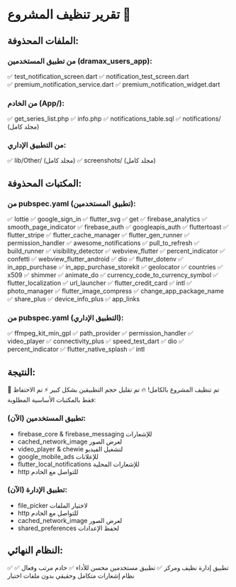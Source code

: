 # تقرير تنظيف المشروع 🧹

## الملفات المحذوفة:

### من تطبيق المستخدمين (dramax_users_app):
✅ test_notification_screen.dart
✅ notification_test_screen.dart  
✅ premium_notification_service.dart
✅ premium_notification_widget.dart

### من الخادم (App/):
✅ get_series_list.php
✅ info.php
✅ notifications_table.sql
✅ notifications/ (مجلد كامل)

### من التطبيق الإداري:
✅ lib/Other/ (مجلد كامل)
✅ screenshots/ (مجلد كامل)

## المكتبات المحذوفة:

### من pubspec.yaml (تطبيق المستخدمين):
✅ lottie
✅ google_sign_in
✅ flutter_svg
✅ get
✅ firebase_analytics
✅ smooth_page_indicator
✅ firebase_auth
✅ googleapis_auth
✅ fluttertoast
✅ flutter_stripe
✅ flutter_cache_manager
✅ flutter_gen_runner
✅ permission_handler
✅ awesome_notifications
✅ pull_to_refresh
✅ build_runner
✅ visibility_detector
✅ webview_flutter
✅ percent_indicator
✅ confetti
✅ webview_flutter_android
✅ dio
✅ flutter_dotenv
✅ in_app_purchase
✅ in_app_purchase_storekit
✅ geolocator
✅ countries
✅ x509
✅ shimmer
✅ animate_do
✅ currency_code_to_currency_symbol
✅ flutter_localization
✅ url_launcher
✅ flutter_credit_card
✅ intl
✅ photo_manager
✅ flutter_image_compress
✅ change_app_package_name
✅ share_plus
✅ device_info_plus
✅ app_links

### من pubspec.yaml (التطبيق الإداري):
✅ ffmpeg_kit_min_gpl
✅ path_provider
✅ permission_handler
✅ video_player
✅ connectivity_plus
✅ speed_test_dart
✅ dio
✅ percent_indicator
✅ flutter_native_splash
✅ intl

## النتيجة:
🎉 تم تنظيف المشروع بالكامل!
🔥 تم تقليل حجم التطبيقين بشكل كبير
⚡ تم الاحتفاظ فقط بالمكتبات الأساسية المطلوبة:

### تطبيق المستخدمين (الآن):
- firebase_core & firebase_messaging للإشعارات
- cached_network_image لعرض الصور
- video_player & chewie لتشغيل الفيديو
- google_mobile_ads للإعلانات
- flutter_local_notifications للإشعارات المحلية
- http للتواصل مع الخادم

### تطبيق الإدارة (الآن):
- file_picker لاختيار الملفات
- http للتواصل مع الخادم
- cached_network_image لعرض الصور
- shared_preferences لحفظ الإعدادات

## النظام النهائي:
✅ تطبيق إدارة نظيف ومركز
✅ تطبيق مستخدمين محسن للأداء
✅ خادم مرتب وفعال
✅ نظام إشعارات متكامل وحقيقي بدون ملفات اختبار